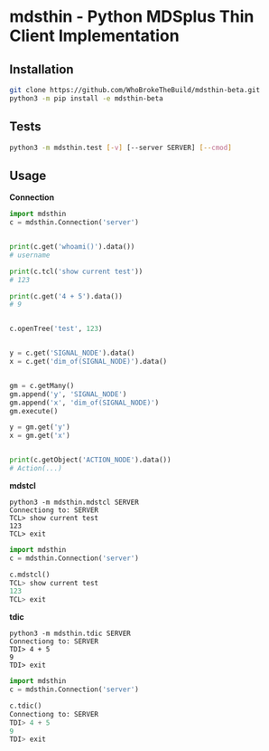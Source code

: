 
# mdsthin - Python MDSplus Thin Client Implementation

## Installation

```sh
git clone https://github.com/WhoBrokeTheBuild/mdsthin-beta.git
python3 -m pip install -e mdsthin-beta
```

## Tests

```sh
python3 -m mdsthin.test [-v] [--server SERVER] [--cmod]
```

## Usage

**Connection**

```py
import mdsthin
c = mdsthin.Connection('server')


print(c.get('whoami()').data())
# username

print(c.tcl('show current test'))
# 123

print(c.get('4 + 5').data())
# 9


c.openTree('test', 123)


y = c.get('SIGNAL_NODE').data()
x = c.get('dim_of(SIGNAL_NODE)').data()


gm = c.getMany()
gm.append('y', 'SIGNAL_NODE')
gm.append('x', 'dim_of(SIGNAL_NODE)')
gm.execute()

y = gm.get('y')
x = gm.get('x')


print(c.getObject('ACTION_NODE').data())
# Action(...)

```

**mdstcl**

```
python3 -m mdsthin.mdstcl SERVER
Connectiong to: SERVER
TCL> show current test
123
TCL> exit
```

```py
import mdsthin
c = mdsthin.Connection('server')

c.mdstcl()
TCL> show current test
123
TCL> exit
```

**tdic**

```
python3 -m mdsthin.tdic SERVER
Connectiong to: SERVER
TDI> 4 + 5
9
TDI> exit
```

```py
import mdsthin
c = mdsthin.Connection('server')

c.tdic()
Connectiong to: SERVER
TDI> 4 + 5
9
TDI> exit
```
